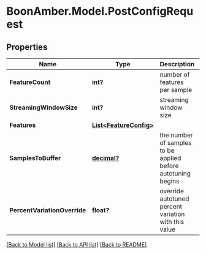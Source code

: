 # BoonAmber.Model.PostConfigRequest
## Properties

Name | Type | Description | Notes
------------ | ------------- | ------------- | -------------
**FeatureCount** | **int?** | number of features per sample | 
**StreamingWindowSize** | **int?** | streaming window size | 
**Features** | [**List&lt;FeatureConfig&gt;**](FeatureConfig.md) |  | [optional] 
**SamplesToBuffer** | [**decimal?**](BigDecimal.md) | the number of samples to be applied before autotuning begins | [optional] 
**PercentVariationOverride** | **float?** | override autotuned percent variation with this value | [optional] [default to -1.0]

[[Back to Model list]](../README.md#documentation-for-models) [[Back to API list]](../README.md#documentation-for-api-endpoints) [[Back to README]](../README.md)

